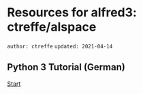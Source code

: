 # Resources for alfred3: ctreffe/alspace 

`author: ctreffe`
`updated: 2021-04-14`

## Python 3 Tutorial (German)

[Start](python3-tutorial)
